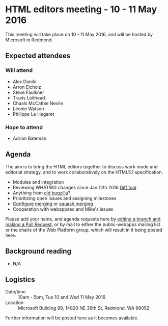 # HTML editors meeting - 10 - 11 May 2016

This meeting will take place on 10 - 11 May 2016, and will be hosted by Microsoft in Redmond.

## Expected attendees

### Will attend

* Alex Danilo
* Arron Eicholz
* Steve Faulkner
* Travis Leithead
* Chaals McCathie Nevile
* Léonie Watson
* Philippe Le Hegaret

### Hope to attend

* Adrian Bateman

## Agenda

The aim is to bring the HTML editors together to discuss work mode and editorial strategy, and to work collaboratively on the HTML5.1 specification.

* Modules and integration
* Reviewing WHATWG changes since Jan 12th 2016 [Diff tool](https://diffofhtmls.herokuapp.com/)
* Anything from [old bugzilla](https://www.w3.org/Bugs/Public/buglist.cgi?product=HTML.next&resolution=---)?
* Prioritizing open issues and assigning milestones
* [Configure](https://help.github.com/articles/configuring-pull-request-merge-squashing/) [merging](https://help.github.com/articles/merging-a-pull-request/) or [squash merging](https://help.github.com/articles/about-pull-request-merge-squashing/)
* Cooperation with webappsec and Mike's issues

Please add your name, and agenda requests here by [editing a branch and making a Pull Request](https://github.com/w3c/WebPlatformWG/blob/gh-pages/meetings/10-11mayHTML.md), or by mail to either the public-webapps mailing list or the chairs of the Web Platform group, which will result in it being posted here.

## Background reading

* N/A

## Logistics

<dl>
  <dt>Date/time</dt>
  <dd>10am - 5pm, Tue 10 and Wed 11 May 2016</dd>
  <dt>Location</dt>
  <dd>Microsoft Building 99, 14820 NE 36th St, Redmond, WA 98052</dd>
</dl>

Further information will be posted here as it becomes available.
